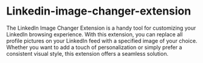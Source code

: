 # Linkedin-image-changer-extension

The LinkedIn Image Changer Extension is a handy tool for customizing your LinkedIn browsing experience. With this extension, you can replace all profile pictures on your LinkedIn feed with a specified image of your choice. Whether you want to add a touch of personalization or simply prefer a consistent visual style, this extension offers a seamless solution.
